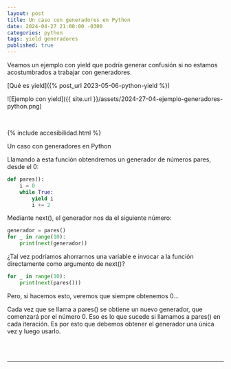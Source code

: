 ```yaml
---
layout: post
title: Un caso con generadores en Python
date: 2024-04-27 21:00:00 -0300
categories: python
tags: yield generadores
published: true
---
```


Veamos un ejemplo con yield que podría generar confusión si no estamos acostumbrados a trabajar con generadores.

[Qué es yield]({% post_url 2023-05-06-python-yield %})

![Ejemplo con yield]({{ site.url }}/assets/2024-27-04-ejemplo-generadores-python.png)


&nbsp;

{% include accesibilidad.html %}

Un caso con generadores en Python

Llamando a esta función obtendremos un generador de números pares, desde el 0:

```python
def pares():
    i = 0
    while True:
        yield i
        i += 2
```

Mediante next(), el generador nos da el siguiente número:

```python
generador = pares()
for _ in range(10):
    print(next(generador))
```

¿Tal vez podríamos ahorrarnos una variable e invocar a la función directamente como argumento de next()?

```python
for _ in range(10):
    print(next(pares()))
```

Pero, si hacemos esto, veremos que siempre obtenemos 0…

Cada vez que se llama a pares() se obtiene un nuevo generador, que comenzará por el número 0. Eso es lo que sucede si llamamos a pares() en cada iteración. Es por esto que debemos obtener el generador una única vez y luego usarlo.


</div></details>
<br />&nbsp;

<hr />

